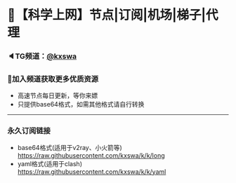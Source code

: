 # 🚀【科学上网】节点|订阅|机场|梯子|代理
### 🔈TG频道：[@kxswa](https://t.me/kxswa/) 
### 🔔加入频道获取更多优质资源  
- 高速节点每日更新，等你来嫖  
- 只提供base64格式，如需其他格式请自行转换  
***  
### 永久订阅链接  
- base64格式(适用于v2ray、小火箭等)  
https://raw.githubusercontent.com/kxswa/k/k/long  
- yaml格式(适用于clash)
https://raw.githubusercontent.com/kxswa/k/k/yaml
